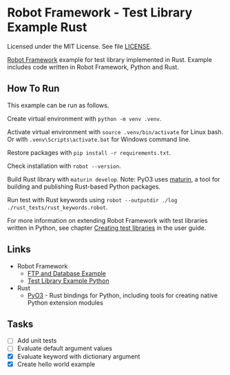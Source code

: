# Robot Framework - Test Library Example Rust

Licensed under the MIT License. See file [LICENSE](./LICENSE).

[Robot Framework](https://robotframework.org/) example for test library implemented in Rust. Example includes code written in Robot Framework, Python and Rust.

## How To Run

This example can be run as follows.

Create virtual environment with `python -m venv .venv`.

Activate virtual environment with `source .venv/bin/activate` for Linux bash. Or with `.venv\Scripts\activate.bat` for Windows command line.

Restore packages with `pip install -r requirements.txt`.

Check installation with `robot --version`.

Build Rust library with `maturin develop`. Note: PyO3 uses [maturin](https://www.maturin.rs/), a tool for building and publishing Rust-based Python packages.

Run test with Rust keywords using `robot --outputdir ./log ./rust_tests/rust_keywords.robot`.

For more information on extending Robot Framework with test libraries written in Python, see chapter [Creating test libraries](https://robotframework.org/robotframework/latest/RobotFrameworkUserGuide.html#creating-test-libraries) in the user guide.

## Links

* Robot Framework
  * [FTP and Database Example](https://github.com/mneiferbag/robot-ftp-db)
  * [Test Library Example Python](https://github.com/mneiferbag/robot-python-test-library)
* Rust
  * [PyO3](https://pyo3.rs/) - Rust bindings for Python, including tools for creating native Python extension modules

## Tasks

- [ ] Add unit tests
- [ ] Evaluate default argument values
- [x] Evaluate keyword with dictionary argument
- [x] Create hello world example
